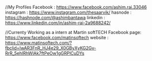 

//My Profiles
Facebook : https://www.facebook.com/ashim.rai.33046
instagram : https://www.instagram.com/thesaarvik/
hasnode : https://hashnode.com/@ashimbantawa
linkedin : https://www.linkedin.com/in/ashim-rai-2a9688242/


//Currenty Working as a intern at Martin softTECH
Facebook page: https://www.facebook.com/matinsoftech
website : https://www.matinsoftech.com/?fbclid=IwAR3FnR_HJ4e29_X0GByXyKG2Gv-RrR_5ehIRhWlAk7ftPeOw1gGRPlCuDYs
